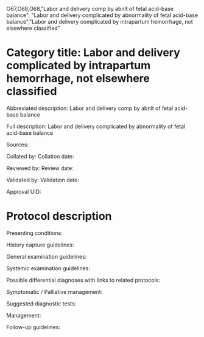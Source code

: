 O67,O68,O68,"Labor and delivery comp by abnlt of fetal acid-base balance", "Labor and delivery complicated by abnormality of fetal acid-base balance","Labor and delivery complicated by intrapartum hemorrhage, not elsewhere classified"
# Category title: Labor and delivery complicated by intrapartum hemorrhage, not elsewhere classified

Abbreviated description: Labor and delivery comp by abnlt of fetal acid-base balance

Full description: Labor and delivery complicated by abnormality of fetal acid-base balance

Sources:

Collated by:
Collation date:

Reviewed by:
Review date:

Validated by:
Validation date:

Approval UID:

# Protocol description

Presenting conditions:

History capture guidelines:

General examination guidelines:

Systemic examination guidelines:

Possible differential diagnoses with links to related protocols:

Symptomatic / Palliative management:

Suggested diagnostic tests:

Management:

Follow-up guidelines:
